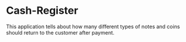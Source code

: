 # Cash-Register
 This application tells about how many  different types of notes and coins  should return to the customer after payment.

